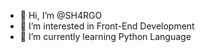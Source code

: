 - 👋 Hi, I’m @SH4RGO
- 👀 I’m interested in Front-End Development
- 🌱 I’m currently learning Python Language

<!---
SH4RGO/SH4RGO is a ✨ special ✨ repository because its `README.md` (this file) appears on your GitHub profile.
You can click the Preview link to take a look at your changes.
--->
